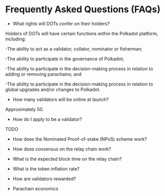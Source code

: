 # Frequently Asked Questions (FAQs)

* What rights will DOTs confer on their holders?

Holders of DOTs will have certain functions within the Polkadot platform, including:

-The ability to act as a validator, collator, nominator or fisherman;

-The ability to participate in the governance of Polkadot;

-The ability to participate in the decision-making process in relation to adding or removing parachains; and

-The ability to participate in the decision-making process in relation to global upgrades and/or changes to Polkadot.

* How many validators will be online at launch?

Approximately 50.

* How do I apply to be a validator?



TODO

* How does the Nominated Proof-of-stake (NPoS) scheme work?

* How does consensus on the relay chain work?

* What is the expected block time on the relay chain?

* What is the token inflation rate?

* How are validators rewarded?

* Parachain economics
